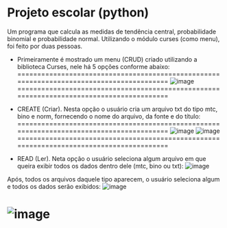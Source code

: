 # Projeto escolar (python)
Um programa que calcula as medidas de tendência central, probabilidade binomial e probabilidade normal. Utilizando o módulo curses (como menu), foi feito por duas pessoas.

- Primeiramente é mostrado um menu (CRUD) criado utilizando a biblioteca Curses, nele há 5 opções conforme abaixo:
=========================================================================================
![image](https://github.com/vagnero/SchoolProject/assets/37276509/112948df-f143-41ca-9727-9f86bfbb89e3)
=========================================================================================



- CREATE (Criar). Nesta opção o usuário cria um arquivo txt do tipo mtc, bino e norm, fornecendo o nome do arquivo, da fonte e do título:
=========================================================================================
![image](https://github.com/vagnero/SchoolProject/assets/37276509/566085c9-a8cd-41ba-a8f7-a06ec83ad9cb)
![image](https://github.com/vagnero/SchoolProject/assets/37276509/9a6d1418-fd8e-45d8-a3b3-239f53e3e9a0)
=========================================================================================




- READ (Ler). Neta opção o usuário seleciona algum arquivo em que queira exibir todos os dados dentro dele (mtc, bino ou txt):
![image](https://github.com/vagnero/SchoolProject/assets/37276509/22621190-ffcc-48d1-b164-8895964871d9)

Após, todos os arquivos daquele tipo aparecem, o usuário seleciona algum e todos os dados serão exibidos:
![image](https://github.com/vagnero/SchoolProject/assets/37276509/5f3ddca7-3661-4712-bfba-e6e46c5ced4c)

![image](https://github.com/vagnero/SchoolProject/assets/37276509/0a1066fd-1648-4c16-bfb5-b7ed3a9fd835)
=========================================================================================


